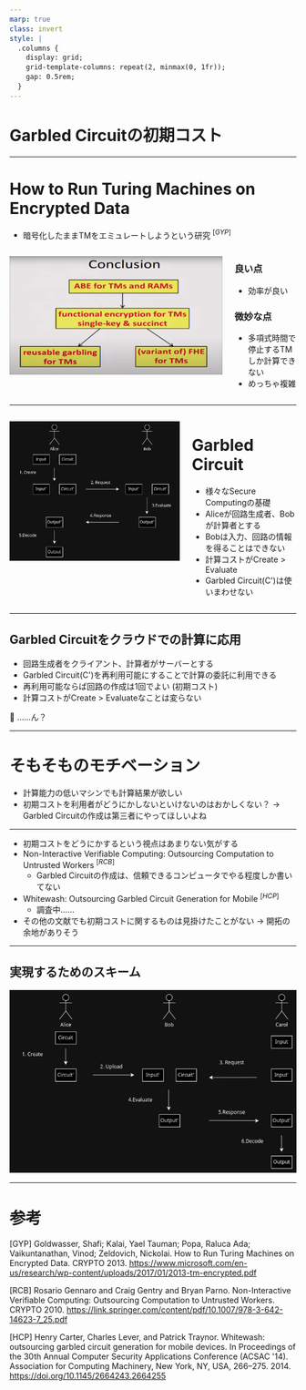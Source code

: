 ```yaml
---
marp: true
class: invert
style: |
  .columns {
    display: grid;
    grid-template-columns: repeat(2, minmax(0, 1fr));
    gap: 0.5rem;
  }
---
```


# Garbled Circuitの初期コスト
---

# How to Run Turing Machines on Encrypted Data

- 暗号化したままTMをエミュレートしようという研究 $^{[GYP]}$

<div class="columns">

<div>

![](../../img/tm.png)

</div>

<div>

### 良い点
- 効率が良い

### 微妙な点
- 多項式時間で停止するTMしか計算できない
- めっちゃ複雑

</div>
</div>

---

<div class="columns">
<div>

![](../../img/garbled_circuit_scheme.jpg)

</div>
<div>

# Garbled Circuit
- 様々なSecure Computingの基礎
- Aliceが回路生成者、Bobが計算者とする
- Bobは入力、回路の情報を得ることはできない
- 計算コストがCreate > Evaluate
- Garbled Circuit(C')は使いまわせない

</div>
</div>

---

## Garbled Circuitをクラウドでの計算に応用
- 回路生成者をクライアント、計算者がサーバーとする
- Garbled Circuit(C')を再利用可能にすることで計算の委託に利用できる
- 再利用可能ならば回路の作成は1回でよい (初期コスト)
- 計算コストがCreate > Evaluateなことは変らない

🤔 ……ん？

---

# そもそものモチベーション

- 計算能力の低いマシンでも計算結果が欲しい
- 初期コストを利用者がどうにかしないといけないのはおかしくない？
 → Garbled Circuitの作成は第三者にやってほしいよね

---

- 初期コストをどうにかするという視点はあまりない気がする
- Non-Interactive Verifiable Computing: Outsourcing Computation to Untrusted Workers $^{[RCB]}$
    - Garbled Circuitの作成は、信頼できるコンピュータでやる程度しか書いてない
- Whitewash: Outsourcing Garbled Circuit Generation for Mobile $^{[HCP]}$
    - 調査中……
- その他の文献でも初期コストに関するものは見掛けたことがない
    → 開拓の余地がありそう

---

## 実現するためのスキーム

![](../../img/new_scheme.jpg)

---

# 参考

[GYP] Goldwasser, Shafi; Kalai, Yael Tauman; Popa, Raluca Ada; Vaikuntanathan, Vinod; Zeldovich, Nickolai. How to Run Turing Machines on Encrypted Data. CRYPTO 2013. https://www.microsoft.com/en-us/research/wp-content/uploads/2017/01/2013-tm-encrypted.pdf

[RCB] Rosario Gennaro and Craig Gentry and Bryan Parno. Non-Interactive Verifiable Computing: Outsourcing Computation to Untrusted Workers. CRYPTO 2010. https://link.springer.com/content/pdf/10.1007/978-3-642-14623-7_25.pdf

[HCP] Henry Carter, Charles Lever, and Patrick Traynor. Whitewash: outsourcing garbled circuit generation for mobile devices. In Proceedings of the 30th Annual Computer Security Applications Conference (ACSAC '14). Association for Computing Machinery, New York, NY, USA, 266–275. 2014. https://doi.org/10.1145/2664243.2664255
